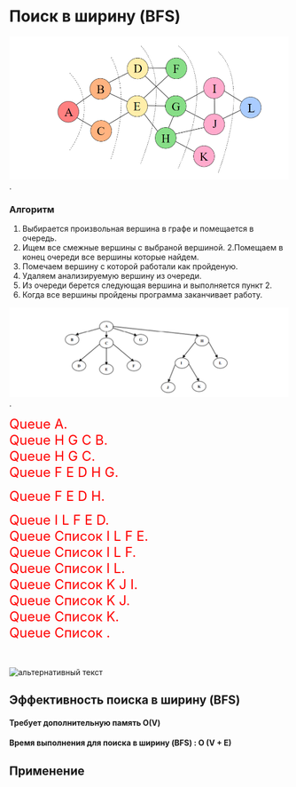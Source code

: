 # Поиск в ширину (BFS)
[Поиск в ширину также называют обходом — так же, как поиск в глубину и все другие обходы, он посещает все вершины графа по одному разу, только в другом порядке: по увеличению расстояния до начальной вершины. То есть приоритет посещения получают соседние вершины из графа по отношению обрабатываемой вершины.
Это напоминает волну.
Из рисунка видно порядок посещения вершин. 
Каждыый уровень посещения окрашен в разный цвет. После вершины A идут соседние вершины B и C . Затем посещаются вершины D и E. И так далее.]: #
![](../img/BFS.jpg).
### Алгоритм
1. Выбирается произвольная вершина в графе и помещается в очередь.
2. Ищем все смежные вершины с выбраной вершиной.
2.Помещаем в конец очереди все  вершины которые найдем.
3. Помечаем вершину с которой работали как пройденую.
4. Удаляем анализируемую вершину из очереди.
5. Из очереди берется следующая вершина и выполняется пункт 2.
6. Когда все вершины пройдены программа заканчивает работу.

[ Алгоритм
1.Выбирается произвольная вершина в графе и помещается в очередь.
2.Ищем все смежные вершины с выбраной вершиной.
2.Помещаем в конец очереди все  вершины которые найдем.
3.Помечаем вершину с которой работали как пройденую.
4.Удаляем анализируемую вершину из очереди.
5.Из очереди берется следующая вершина и выполняется пункт 2.
6.Когда все вершины пройдены программа заканчивает работу.]: #

![](../img/Graf.PNG).

[В итоге, когда очередь опустеет, мы по одному разу обойдём все достижимые вершины, причём до каждой дойдём кратчайшим путём. Длины кратчайших путей можно посчитать, если завести для них отдельный массив 𝑑 и при добавлении в очередь пересчитывать по правилу d = в + 1.
 Также можно компактно сохранить дополнительную информацию для восстановления самих путей, заведя массив «предков», в котором для каждой вершины хранится номер вершины из которой мы в неё попали.]: #

[Этот вид обхода соответствует прохождению узлов в горизонтальном
порядке (слева направо), в соответствии с матрицей смежности в порядке возрастания длины пути от корня к вершине. Начнем обход в ширину графа
, начиная с вершины А, – A B C G H D E F I L J K. Применяется как для неориентированный графов так и для
Ориентированных
То есть сначала заходим в вершину А заносим ее в список.]: #

<font color="red" size="5">
Queue А.
</font> <br> 

[Смотрим какие вершины по отношению вершины А являются смежными.Это вершины  H G C B. Помечаем вершину А как пройденую и удаляем ее из списка.
Заносим в список вершины B C G H.]: #  

<font color="red" size="5">
 Queue  H G C B. 
</font><br>

[Затем начиная с вершыны В она самая левая ищем ей смежные вершины. Смежных вершин для вершины В нет. Помечаем вершину В пройденой , удаляем ее из списка и переходим к вершине С.]: #

<font color="red" size="5">
Queue   H G C. 
</font><br>

  [У вершины С есть 3 смежные вершины D E F. Заносим их в конец списка и помечаеи вершину С пройденой. Выталкиваем ее из списка.]: #

  <font color="red" size="5">
  Queue F E D H G.
  </font><br>

[На очереди вершина G . У вершыны G нет смежных вершин. Помечаем ее как пройденую и выталкиваем из списка.]: #
 <font color="red" size="5">
  Queue F E D H.
  </font><br>

[Переходим к вершине H. У вершины H 2 смежные вершины. Заносим их в список.А вершину H помечаем как пройденую и удаляем из списка.]: # 

 <font color="red" size="5">
  Queue I L F E D.
  </font><br>

[И так далее:]: #

<font color="red" size="5">
Queue Список I L F E. <br>
Queue Список I L F.  <br>   
Queue Список I L.<br>
Queue Список K J I.<br>
Queue Список K J.<br>
Queue Список K.<br>
Queue Список .<br>
</font>
<br>

[Для реализации обхода графа в ширину используется структура
очереди, в которой должны временно храниться вершины, имеющие
смежные вершины на более низком уровне, чтобы на более низком уровне
вершины также можно было бы обрабатывать слева направо.]: #

[Просто подумайте, сколько всего нам нужно для выполнения поиска в ширину (BFS).Очередь, длина которой должна соответствовать количеству Вершин.
Граф, в котором должны храниться вершины.
Связанный список для хранения смежных вершин, количество которых не должно превышать количество вершин.]: #

[Итак, максимально необходимым пространством будет длина Вершин.
Чтобы запустить поиск в ширину, нам нужно просканировать вершины, а также ребра.Это происходит
 приблизительно так]: #

<br>

![альтернативный текст](https://media.tproger.ru/uploads/2017/08/ezgif.com-video-to-gif-6.gif)



## Эффективность поиска в ширину (BFS)

[Эффективность
Плюсы:
Простота реализации, так как BFS является одним из наиболее простых алгоритмов обхода графа.
Удобство нахождения связанных компонентов, так как BFS сначала перебирает все доступные вершины и только потом переходит на следующий уровень, то таким образом можно найти всё вершины достижимые от заданной точки.
Гарантирует нахождения кратчайшего пути в невзвешенном графе.
Минусы:
Требует дополнительную память, так как нужно хранить порядок обхода вершин. Соответсвенно алгоритм требует по памяти О(V), где V — количество вершин в графе.
Время выполнения для поиска в ширину (BFS) : O (V + E)
E — количество ребер .
Алгоритм бесполезен для графов с отрицательными весами, там как BFS не учитывает вес ребра.
Не способен генерировать оптимальный путь для взвешенных графов. Путь может быть найден, но не факт, что он будет оптимальным.]: #

#### Требует дополнительную память О(V)
#### Время выполнения для поиска в ширину (BFS) : O (V + E)

## Применение

[Поиск в ширину может применяться для решения задач, связанных с теорией графов: Волновой алгоритм поиска пути в лабиринте Волновая трассировка печатных плат Поиск компонент связности в графе
Поиск кратчайшего пути между двумя узлами невзвешенного графа
Поиск в пространстве состояний: нахождение решения задачи с наименьшим числом ходов, если каждое состояние системы можно представить вершиной графа, а переходы из одного состояния в другое — рёбрами графа
Нахождение кратчайшего цикла в ориентированном невзвешенном графе
Нахождение всех вершин и рёбер, лежащих на каком-либо кратчайшем пути между двумя вершинами 𝑎 и 𝑏 Поиск увеличивающего пути в алгоритме Форда-Фалкерсона (алгоритм Эдмондса-Карпа)]: #
